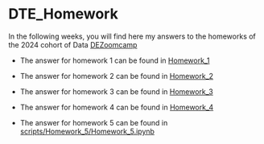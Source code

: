 # DTE_Homework

In the following weeks, you will find here my answers to the homeworks of the  2024 cohort of Data [DEZoomcamp](https://github.com/DataTalksClub/data-engineering-zoomcamp/)
- The answer for homework 1 can be found in [Homework_1](Homework_1/)
- The answer for homework 2 can be found in [Homework_2](Homework_2/)

- The answer for homework 3 can be found in [Homework_3](Homework_3/)

- The answer for homework 4 can be found in [Homework_4](Homework_4/)

- The answer for homework 5 can be found in [scripts/Homework_5/Homework_5.ipynb](scripts/Homework_5/Homework_5.ipynb)




